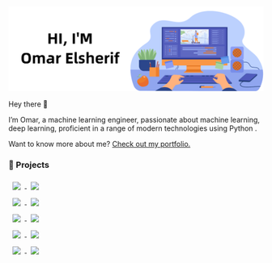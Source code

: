 [![Omar's GitHub Banner](banner.jpg)](https://sites.google.com/view/omarelsherif)

Hey there 👋

I’m Omar, a machine learning engineer, passionate about machine learning, deep learning, proficient in a range of modern technologies using Python .

Want to know more about me? [Check out my portfolio.](https://sites.google.com/view/omarelsherif)


### 📌 Projects

<a href="https://github.com/omaarelsherif/Customer-Chrun-Prediction-Using-Machine-Learning">
  <img align="center" style="margin:0.5rem"  src="https://github-readme-stats.vercel.app/api/pin/?username=omaarelsherif&repo=Customer-Chrun-Prediction-Using-Machine-Learning&theme=default_repocard" />
</a>

<a href="https://github.com/omaarelsherif/Human-Activity-Recognition-Using-Machine-Learning">
  <img align="center" style="margin:0.5rem"  src="https://github-readme-stats.vercel.app/api/pin/?username=omaarelsherif&repo=Human-Activity-Recognition-Using-Machine-Learning&theme=default_repocard" />
</a>

<br>

<a href="https://github.com/omaarelsherif/Movie-Reviews-Sentiment-Analysis-Using-Machine-Learning">
  <img align="center" style="margin:0.5rem"  src="https://github-readme-stats.vercel.app/api/pin/?username=omaarelsherif&repo=Face-Detection-Using-MTCNN&theme=default_repocard" />
</a>

<a href="https://github.com/omaarelsherif/Movie-Recommendation-System-Using-Machine-Learning">
  <img align="center" style="margin:0.5rem"  src="https://github-readme-stats.vercel.app/api/pin/?username=omaarelsherif&repo=Movie-Recommendation-System-Using-Machine-Learning&theme=default_repocard" />
</a>

<br>

<a href="https://github.com/omaarelsherif/Email-Spam-Detection-Using-Machine-Learning">
  <img align="center" style="margin:0.5rem"  src="https://github-readme-stats.vercel.app/api/pin/?username=omaarelsherif&repo=Email-Spam-Detection-Using-Machine-Learning&theme=default_repocard" />
</a>

<a href="https://github.com/omaarelsherif/Face-Mask-Detection-Using-Deep-Learning">
  <img align="center" style="margin:0.5rem"  src="https://github-readme-stats.vercel.app/api/pin/?username=omaarelsherif&repo=Face-Mask-Detection-Using-Deep-Learning&theme=default_repocard" />
</a>

<br>

<a href="https://github.com/omaarelsherif/Customer-Chrun-Prediction-Using-Machine-Learning">
  <img align="center" style="margin:0.5rem"  src="https://github-readme-stats.vercel.app/api/pin/?username=omaarelsherif&repo=Customer-Chrun-Prediction-Using-Machine-Learning&theme=default_repocard" />
</a>

<a href="https://github.com/omaarelsherif/Face-Detection-Using-Mediapipe">
  <img align="center" style="margin:0.5rem"  src="https://github-readme-stats.vercel.app/api/pin/?username=omaarelsherif&repo=Face-Detection-Using-Mediapipe&theme=default_repocard" />
</a>

<br>

<a href="https://github.com/omaarelsherif/Face-Detection-Using-MTCNN">
  <img align="center" style="margin:0.5rem"  src="https://github-readme-stats.vercel.app/api/pin/?username=omaarelsherif&repo=Face-Detection-Using-MTCNN&theme=default_repocard" />
</a>

<a href="https://github.com/omaarelsherif/Face-Smile-Detection-Using-OpenCV">
  <img align="center" style="margin:0.5rem"  src="https://github-readme-stats.vercel.app/api/pin/?username=omaarelsherif&repo=Face-Smile-Detection-Using-OpenCV&theme=default_repocard" />
</a>

<br>
